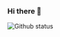 ### Hi there 👋

![Github status](https://github-readme-stats.vercel.app/api?username=N1cus0r&count_private=true&show_icons=true&theme=radical)
